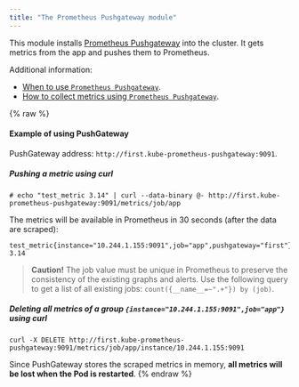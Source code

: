 ```yaml
---
title: "The Prometheus Pushgateway module"
---
```


This module installs [Prometheus Pushgateway](https://github.com/prometheus/pushgateway) into the cluster. It gets metrics from the app and pushes them to Prometheus.

Additional information:
- [When to use `Prometheus Pushgateway`](https://prometheus.io/docs/practices/pushing/). 
- [How to collect metrics using `Prometheus Pushgateway`](https://prometheus.io/docs/instrumenting/pushing/).

{% raw %}

#### Example of using PushGateway

PushGateway address: `http://first.kube-prometheus-pushgateway:9091`.

##### Pushing a metric using curl

```shell
# echo "test_metric 3.14" | curl --data-binary @- http://first.kube-prometheus-pushgateway:9091/metrics/job/app
```

The metrics will be available in Prometheus in 30 seconds (after the data are scraped):

```text
test_metric{instance="10.244.1.155:9091",job="app",pushgateway="first"} 3.14
```

> **Caution!** The job value must be unique in Prometheus to preserve the consistency of the existing graphs and alerts. Use the following query to get a list of all existing jobs:  `count({__name__=~".+"}) by (job)`.

##### Deleting all metrics of a group `{instance="10.244.1.155:9091",job="app"}` using curl

```shell
curl -X DELETE http://first.kube-prometheus-pushgateway:9091/metrics/job/app/instance/10.244.1.155:9091
```

Since PushGateway stores the scraped metrics in memory, **all metrics will be lost when the Pod is restarted**.
{% endraw %}
